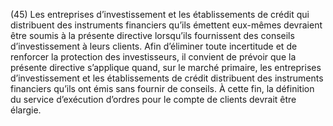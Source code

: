 (45) Les entreprises d’investissement et les établissements de crédit qui distribuent des instruments financiers qu’ils émettent eux-mêmes devraient être soumis à la présente directive lorsqu’ils fournissent des conseils d’investissement à leurs clients. Afin d’éliminer toute incertitude et de renforcer la protection des investisseurs, il convient de prévoir que la présente directive s’applique quand, sur le marché primaire, les entreprises d’investissement et les établissements de crédit distribuent des instruments financiers qu’ils ont émis sans fournir de conseils. À cette fin, la définition du service d’exécution d’ordres pour le compte de clients devrait être élargie.